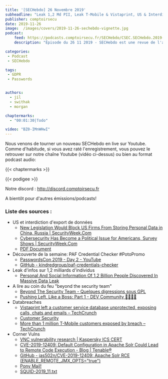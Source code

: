 ```yaml
---
title: '[SECHebdo] 26 Novembre 2019'
subheadline: "Leak 1,2 Md PII, Leak T-Mobile & Vistaprint, US & Interdiction d'export, Corner Vuln, PAF Credential Checker, etc."
publisher: comptoirsecu
date: 2019-11-26
image:  /images/covers/2019-11-26-sechebdo-vignette.jpg
podcast:
    feed: https://podcasts.comptoirsecu.fr/SECHebdo/CSEC.SECHebdo.2019-11-26.m4a
    description: "Épisode du 26 11 2019 - SECHebdo est une revue de l'actualité cybersécurité réalisée en live sur Youtube, généralement le mardi soir."

categories:
 - Podcast
 - SECHebdo

tags:
 - GDPR
 - Passwords


authors:
  - jil
  - swithak
  - morgan

chaptermarks:
  - "00:01:30|Todo"

video: "BZ0-IMnWHwI"
---
```


Nous venons de tourner un nouveau SECHebdo en live sur Youtube. Comme d'habitude, si vous avez raté l'enregistrement, vous pouvez le retrouver sur notre chaîne Youtube (vidéo ci-dessus) ou bien au format podcast audio:

{{< chaptermarks >}}

{{< podigee >}}

Notre discord : <http://discord.comptoirsecu.fr>

A bientôt pour d'autres émissions/podcasts!

### Liste des sources :

*  US et interdiction d'export de données
	* [New Legislation Would Block US Firms From Storing Personal Data in China, Russia | SecurityWeek.Com](https://www.securityweek.com/new-legislation-would-block-us-firms-storing-personal-data-china-russia)
	* [Cybersecurity Has Become a Political Issue for Americans, Survey Shows | SecurityWeek.Com](https://www.securityweek.com/cybersecurity-has-become-political-issue-americans-survey-shows)
	* [PDF Document](https://www.hawley.senate.gov/sites/default/files/2019-11/National-Security-Personal-Data-Protection-Act-Bill-Text.pdf)
*  Découverte de la semaine: PAF Credential Checker #PotoPromo
	* [PasswordsCon 2019 - Day 2 - YouTube](https://youtu.be/GK17BvaMAb4?t=20671)
	* [GitHub - kindredgroup/paf-credentials-checker](https://github.com/kindredgroup/paf-credentials-checker)
*  Leak d'infos sur 1,2 milliards d'individus 
	* [Personal And Social Information Of 1.2 Billion People Discovered In Massive Data Leak](https://dataviper.io/blog/2019/pdl-data-exposure-billion-people/)
*  A lire au coin du feu "beyond the security team"
	* [Beyond The Security Team - Quelques digressions sous GPL](https://j.vehent.org/blog/index.php?post/2019/09/25/Beyond-The-Security-Team)
	* [Pushing Left, Like a Boss: Part 1 - DEV Community 👩‍💻👨‍💻](https://dev.to/azure/pushing-left-like-a-boss-part-1-4d9i)
*  Databreaches
	* [Vistaprint left a customer service database unprotected, exposing calls, chats and emails – TechCrunch](https://techcrunch.com/2019/11/25/vistaprint-security-lapse/)
	* [Customer Security](https://www.t-mobile.com/customers/6305378822)
	* [More than 1 million T-Mobile customers exposed by breach – TechCrunch](https://techcrunch.com/2019/11/22/more-than-1-million-t-mobile-customers-exposed-by-breach/)
*  Corner Vulns
	* [VNC vulnerability research | Kaspersky ICS CERT](https://ics-cert.kaspersky.com/reports/2019/11/22/vnc-vulnerability-research/)
	* [CVE-2019-12409: Default Configuration in Apache Solr Could Lead to Remote Code Execution - Blog | Tenable®](https://www.tenable.com/blog/cve-2019-12409-default-configuration-in-apache-solr-could-lead-to-remote-code-execution)
	* [GitHub - jas502n/CVE-2019-12409: Apache Solr RCE (ENABLE_REMOTE_JMX_OPTS="true")](https://github.com/jas502n/CVE-2019-12409)
	* [Pony Mail!](https://lists.apache.org/thread.html/6640c7e370fce2b74e466a605a46244ccc40666ad9e3064a4e04a85d@%3Csolr-user.lucene.apache.org%3E)
	* [SQUID-2019_11.txt](http://www.squid-cache.org/Advisories/SQUID-2019_11.txt)
